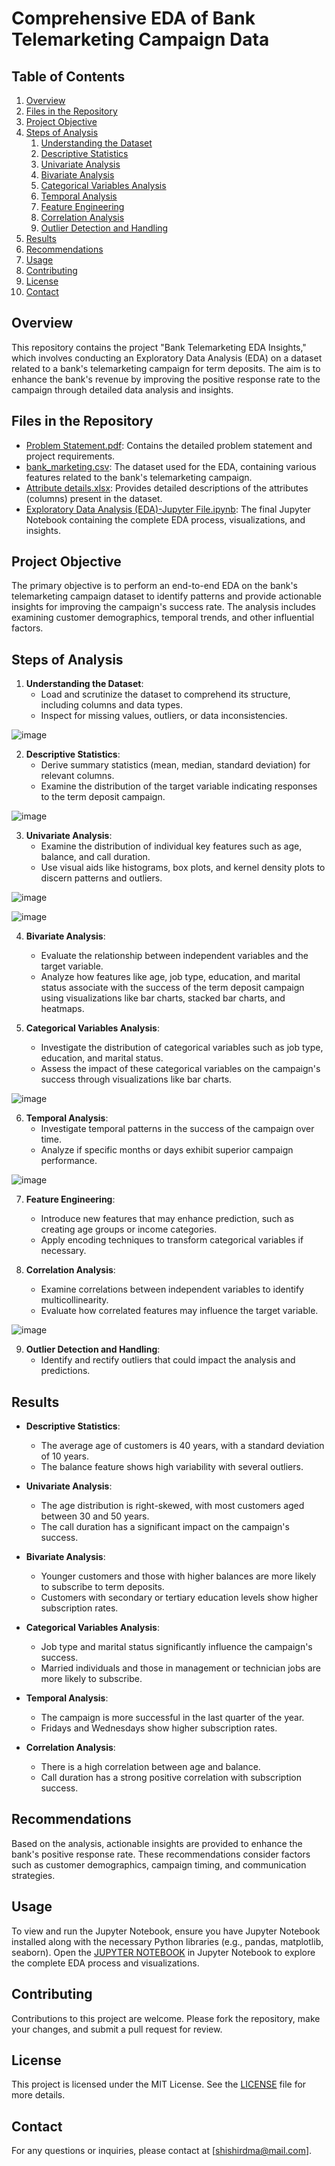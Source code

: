 # Comprehensive EDA of Bank Telemarketing Campaign Data

## Table of Contents
1. [Overview](#overview)
2. [Files in the Repository](#files-in-the-repository)
3. [Project Objective](#project-objective)
4. [Steps of Analysis](#steps-of-analysis)
   1. [Understanding the Dataset](#Understanding-the-Dataset)
    2. [Descriptive Statistics](#descriptive-statistics)
    3. [Univariate Analysis](#univariate-analysis)
    4. [Bivariate Analysis](#bivariate-analysis)
    5. [Categorical Variables Analysis](#categorical-variables-analysis)
    6. [Temporal Analysis](#temporal-analysis)
    7. [Feature Engineering](#feature-engineering)
    8. [Correlation Analysis](#correlation-analysis)
    9. [Outlier Detection and Handling](#outlier-detection-and-handling)
5. [Results](#results)
6. [Recommendations](#recommendations)
7. [Usage](#usage)
8. [Contributing](#contributing)
9. [License](#license)
10. [Contact](#contact)

## Overview
This repository contains the project "Bank Telemarketing EDA Insights," which involves conducting an Exploratory Data Analysis (EDA) on a dataset related to a bank's telemarketing campaign for term deposits. The aim is to enhance the bank's revenue by improving the positive response rate to the campaign through detailed data analysis and insights.

## Files in the Repository
- [Problem Statement.pdf](./Problem%20Statement.pdf): Contains the detailed problem statement and project requirements.
- [bank_marketing.csv](./bank_marketing.csv): The dataset used for the EDA, containing various features related to the bank's telemarketing campaign.
- [Attribute details.xlsx](./Attribute%20details.xlsx): Provides detailed descriptions of the attributes (columns) present in the dataset.
- [Exploratory Data Analysis (EDA)-Jupyter File.ipynb](./Exploratory%20Data%20Analysis%20(EDA)-Jupyter%20File.ipynb): The final Jupyter Notebook containing the complete EDA process, visualizations, and insights.

## Project Objective
The primary objective is to perform an end-to-end EDA on the bank's telemarketing campaign dataset to identify patterns and provide actionable insights for improving the campaign's success rate. The analysis includes examining customer demographics, temporal trends, and other influential factors.

## Steps of Analysis
1. **Understanding the Dataset**:
   - Load and scrutinize the dataset to comprehend its structure, including columns and data types.
   - Inspect for missing values, outliers, or data inconsistencies.
  
![image](https://github.com/user-attachments/assets/4f77744a-b02a-4620-ae26-3b6257cf7cbb)
  
2. **Descriptive Statistics**:
   - Derive summary statistics (mean, median, standard deviation) for relevant columns.
   - Examine the distribution of the target variable indicating responses to the term deposit campaign.

![image](https://github.com/user-attachments/assets/5a676956-9366-4148-a724-9e7151613d2e)

3. **Univariate Analysis**:
   - Examine the distribution of individual key features such as age, balance, and call duration.
   - Use visual aids like histograms, box plots, and kernel density plots to discern patterns and outliers.

![image](https://github.com/user-attachments/assets/fd759f90-8d20-4191-8a4d-513479652905)

![image](https://github.com/user-attachments/assets/f01b57e5-2fb6-4611-93c2-af895f9ac850)

4. **Bivariate Analysis**:
   - Evaluate the relationship between independent variables and the target variable.
   - Analyze how features like age, job type, education, and marital status associate with the success of the term deposit campaign using visualizations like bar charts, stacked bar charts, and heatmaps.
  
5. **Categorical Variables Analysis**:
   - Investigate the distribution of categorical variables such as job type, education, and marital status.
   - Assess the impact of these categorical variables on the campaign's success through visualizations like bar charts.
 
![image](https://github.com/user-attachments/assets/026d4462-abcf-4eeb-bc98-c115fd2eaa9c)

6. **Temporal Analysis**:
   - Investigate temporal patterns in the success of the campaign over time.
   - Analyze if specific months or days exhibit superior campaign performance.

![image](https://github.com/user-attachments/assets/b0bbc72b-e26b-4957-bb06-2ffedea08bc3)

7. **Feature Engineering**:
   - Introduce new features that may enhance prediction, such as creating age groups or income categories.
   - Apply encoding techniques to transform categorical variables if necessary.

8. **Correlation Analysis**:
   - Examine correlations between independent variables to identify multicollinearity.
   - Evaluate how correlated features may influence the target variable.
   
![image](https://github.com/user-attachments/assets/16d87113-d9ae-4ee8-b97a-89a528ad6b7e)

9. **Outlier Detection and Handling**:
   - Identify and rectify outliers that could impact the analysis and predictions.

## Results
- **Descriptive Statistics**:
  - The average age of customers is 40 years, with a standard deviation of 10 years.
  - The balance feature shows high variability with several outliers.

- **Univariate Analysis**:
  - The age distribution is right-skewed, with most customers aged between 30 and 50 years.
  - The call duration has a significant impact on the campaign's success.

- **Bivariate Analysis**:
  - Younger customers and those with higher balances are more likely to subscribe to term deposits.
  - Customers with secondary or tertiary education levels show higher subscription rates.

- **Categorical Variables Analysis**:
  - Job type and marital status significantly influence the campaign's success.
  - Married individuals and those in management or technician jobs are more likely to subscribe.

- **Temporal Analysis**:
  - The campaign is more successful in the last quarter of the year.
  - Fridays and Wednesdays show higher subscription rates.

- **Correlation Analysis**:
  - There is a high correlation between age and balance.
  - Call duration has a strong positive correlation with subscription success.

## Recommendations
Based on the analysis, actionable insights are provided to enhance the bank's positive response rate. These recommendations consider factors such as customer demographics, campaign timing, and communication strategies.

## Usage
To view and run the Jupyter Notebook, ensure you have Jupyter Notebook installed along with the necessary Python libraries (e.g., pandas, matplotlib, seaborn). Open the [JUPYTER NOTEBOOK](https://github.com/shishir1991/Python/blob/main/Bank%20Telemarketing%20Campaign-Exploratory%20Data%20Analysis%20(EDA)/Exploratory%20Data%20Analysis%20(EDA)-Jupyter%20File.ipynb) in Jupyter Notebook to explore the complete EDA process and visualizations.

## Contributing
Contributions to this project are welcome. Please fork the repository, make your changes, and submit a pull request for review.

## License
This project is licensed under the MIT License. See the [LICENSE](https://github.com/shishir1991/Python/blob/main/LICENSE) file for more details.

## Contact
For any questions or inquiries, please contact at [shishirdma@mail.com].


















